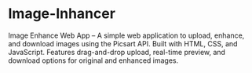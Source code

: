 # Image-Inhancer
Image Enhance Web App – A simple web application to upload, enhance, and download images using the Picsart API. Built with HTML, CSS, and JavaScript. Features drag-and-drop upload, real-time preview, and download options for original and enhanced images.
